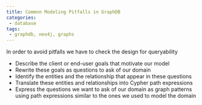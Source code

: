 ```yaml
---
title: Common Modeling Pitfalls in GraphDB
categories:
 - database
tags:
 - graphdb, neo4j, graphs
---
```


In order to avoid pitfalls we have to check the design for queryability
- Describe the client or end-user goals that motivate our model
- Rewrite these goals as questions to ask of our domain
- Identify the entities and the relationship that appear in these questions
- Translate these entities and relationships into Cypher path expressions
- Express the questions we want to ask of our domain as graph patterns using path expressions similar to the ones we used to model the domain

